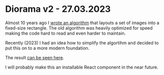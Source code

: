 # Diorama v2 - 27.03.2023

Almost 10 years ago I [wrote an algorithm](https://github.com/mendrik/diorama) that layouts a set of images into a fixed-size rectangle. The old algorithm was heavily optimized for speed making the code hard to read and even harder to maintain.

Recently (2023) I had an idea how to simplify the algortihm and decided to put this on to a more modern foundation.

The result [can be seen here](https://mendrik.github.io/diorama-2023/).

I will probably make this an installable React component in the near future.

